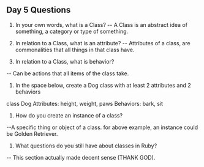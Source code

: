 ## Day 5 Questions

1. In your own words, what is a Class?
-- A Class is an abstract idea of something, a category or type of something.
1. In relation to a Class, what is an attribute?
-- Attributes of a class, are commonalities that all things in that class have.

1. In relation to a Class, what is behavior?

-- Can be actions that all items of the class take.

1. In the space below, create a Dog class with at least 2 attributes and 2 behaviors

class Dog
Attributes: height, weight, paws
Behaviors: bark, sit

1. How do you create an instance of a class?

--A specific thing or object of a class. for above example, an instance could be Golden Retriever.

1. What questions do you still have about classes in Ruby?

-- This section actually made decent sense (THANK GOD).
